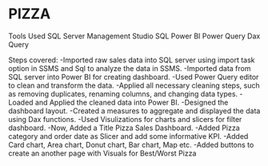 # PIZZA

Tools Used
SQL Server Management Studio
SQL
Power BI
Power Query
Dax Query

Steps covered:
-Imported raw sales data into SQL server using import task option in SSMS and Sql to analyze the data in SSMS.
-Imported data from SQL server into Power BI for creating dashboard.
-Used Power Query editor to clean and transform the data.
-Applied all necessary cleaning steps, such as removing duplicates, renaming
columns, and changing data types.
-Loaded and Applied the cleaned data into Power BI.
-Designed the dashboard layout.
-Created a measures to aggregate and displayed the data using Dax functions.
-Used Visulizations for charts and slicers for filter dashboard.
-Now, Added a Title Pizza Sales Dashboard.
-Added Pizza category and order date as Slicer and add some informative KPI.
-Added Card chart, Area chart, Donut chart, Bar chart, Map etc.
-Added buttons to create an another page with Visuals for Best/Worst Pizza
